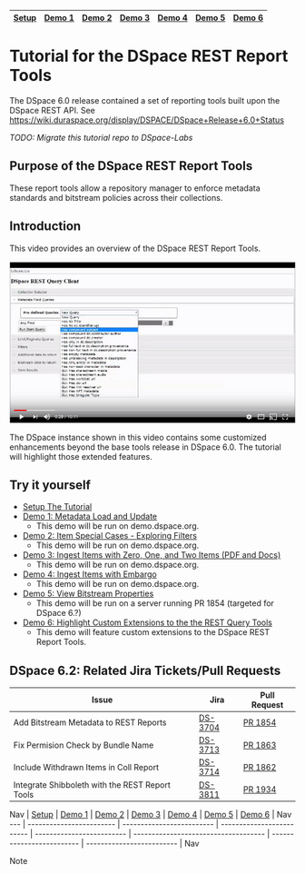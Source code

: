 [Setup](setup/README.md) | [Demo 1](demo1/README.md) | [Demo 2](demo2/README.md) | [Demo 3](demo3/README.md) | [Demo 4](demo4/README.md) | [Demo 5](demo5/README.md) | [Demo 6](demo6/README.md)
------------------------- | ------------------------- | ------------------------- | ------------------------- | ------------------------- | ------------------------- | ------------------------- 
# Tutorial for the DSpace REST Report Tools

The DSpace 6.0 release contained a set of reporting tools built upon the DSpace REST API.  See https://wiki.duraspace.org/display/DSPACE/DSpace+Release+6.0+Status

_TODO: Migrate this tutorial repo to DSpace-Labs_

## Purpose of the DSpace REST Report Tools
These report tools allow a repository manager to enforce metadata standards and bitstream policies across their collections.

## Introduction
This video provides an overview of the DSpace REST Report Tools.

[![Tools Still Image](restOverview.png)](https://www.youtube.com/watch?v=K2gGHYUZI40)

The DSpace instance shown in this video contains some customized enhancements beyond the base tools release in DSpace 6.0.  The tutorial will highlight those extended features.

## Try it yourself
- [Setup The Tutorial](setup/README.md)
- [Demo 1: Metadata Load and Update](demo1/README.md)
  - This demo will be run on demo.dspace.org.
- [Demo 2: Item Special Cases - Exploring Filters](demo2/README.md) 
  - This demo will be run on demo.dspace.org.
- [Demo 3: Ingest Items with Zero, One, and Two Items (PDF and Docs)](demo3/README.md)
  - This demo will be run on demo.dspace.org.
- [Demo 4: Ingest Items with Embargo](demo4/README.md)
  - This demo will be run on demo.dspace.org.
- [Demo 5: View Bitstream Properties](demo5/README.md)
  - This demo will be run on a server running PR 1854 (targeted for DSpace 6.?)
- [Demo 6: Highlight Custom Extensions to the the REST Query Tools](demo6/README.md) 
  - This demo will feature custom extensions to the DSpace REST Report Tools.
  
## DSpace 6.2: Related Jira Tickets/Pull Requests

Issue | Jira | Pull Request
----- | ---- | ------------
Add Bitstream Metadata to REST Reports | [DS-3704](https://jira.duraspace.org/browse/DS-3704) | [PR 1854](https://github.com/DSpace/DSpace/pull/1854)
Fix Permision Check by Bundle Name     | [DS-3713](https://jira.duraspace.org/browse/DS-3713) | [PR 1863](https://github.com/DSpace/DSpace/pull/1863)
Include Withdrawn Items in Coll Report | [DS-3714](https://jira.duraspace.org/browse/DS-3714) | [PR 1862](https://github.com/DSpace/DSpace/pull/1862)
Integrate Shibboleth with the REST Report Tools | [DS-3811](https://jira.duraspace.org/browse/DS-3811) | [PR 1934](https://github.com/DSpace/DSpace/pull/1934)

Nav | [Setup](setup/README.md) | [Demo 1](demo1/README.md) | [Demo 2](demo2/README.md) | [Demo 3](demo3/README.md) | [Demo 4](demo4/README.md) | [Demo 5](demo5/README.md) | [Demo 6](demo6/README.md) | Nav
--- | ------------------------ | ------------------------- | ------------------------- | ------------------------- | ------------------------------------ | ------------------------- | ------------------------- | Nav

Note
